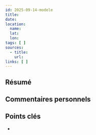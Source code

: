 ```yaml
---
id: 2025-09-14-modele
title: 
date: 
location:
  name: 
  lat: 
  lon: 
tags: [ ]
sources:
  - title: 
    url: 
links: [ ]
---
```


## Résumé


## Commentaires personnels


## Points clés
- 
